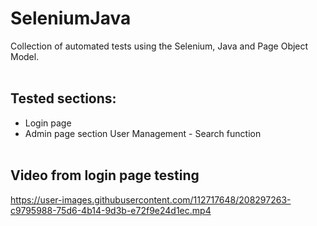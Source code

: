 ﻿# SeleniumJava
Collection of automated tests using the Selenium, Java and Page Object Model.
<br><br>
## Tested sections:
* Login page
* Admin page section User Management - Search function
  <br><br>
## Video from login page testing



https://user-images.githubusercontent.com/112717648/208297263-c9795988-75d6-4b14-9d3b-e72f9e24d1ec.mp4

